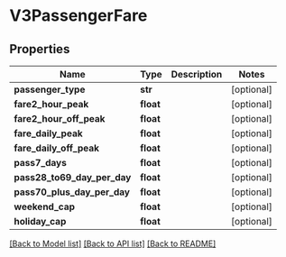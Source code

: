 # V3PassengerFare

## Properties
Name | Type | Description | Notes
------------ | ------------- | ------------- | -------------
**passenger_type** | **str** |  | [optional] 
**fare2_hour_peak** | **float** |  | [optional] 
**fare2_hour_off_peak** | **float** |  | [optional] 
**fare_daily_peak** | **float** |  | [optional] 
**fare_daily_off_peak** | **float** |  | [optional] 
**pass7_days** | **float** |  | [optional] 
**pass28_to69_day_per_day** | **float** |  | [optional] 
**pass70_plus_day_per_day** | **float** |  | [optional] 
**weekend_cap** | **float** |  | [optional] 
**holiday_cap** | **float** |  | [optional] 

[[Back to Model list]](../README.md#documentation-for-models) [[Back to API list]](../README.md#documentation-for-api-endpoints) [[Back to README]](../README.md)


